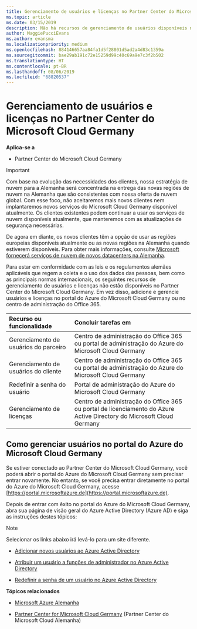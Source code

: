 ```yaml
---
title: Gerenciamento de usuários e licenças no Partner Center do Microsoft Cloud Germany | Partner Center da Cloud Germany
ms.topic: article
ms.date: 03/15/2019
description: Não há recursos de gerenciamento de usuários disponíveis no Partner Center do Microsoft Cloud Germany para atender aos requisitos nacionais, regionais e específicos do setor que regem a coleta e o uso de dados das pessoas. Em vez disso, adicione e gerencie usuários no portal do Azure do Microsoft Cloud Germany.
author: MaggiePucciEvans
ms.author: evansma
ms.localizationpriority: medium
ms.openlocfilehash: 884146657aa84fa1d5f28801d5ad2a4d83c1359a
ms.sourcegitcommit: bae29ab191c72e15259d99c40c69a9e7c3f2b502
ms.translationtype: HT
ms.contentlocale: pt-BR
ms.lasthandoff: 08/06/2019
ms.locfileid: "68820537"
---
```

# <a name="user-and-license-management-in-partner-center-for-microsoft-cloud-germany"></a>Gerenciamento de usuários e licenças no Partner Center do Microsoft Cloud Germany

**Aplica-se a**

-  Partner Center do Microsoft Cloud Germany

> [!IMPORTANT]
> Com base na evolução das necessidades dos clientes, nossa estratégia de nuvem para a Alemanha será concentrada na entrega das novas regiões de nuvem na Alemanha que são consistentes com nossa oferta de nuvem global. Com esse foco, não aceitaremos mais novos clientes nem implantaremos novos serviços do Microsoft Cloud Germany disponível atualmente. Os clientes existentes podem continuar a usar os serviços de nuvem disponíveis atualmente, que manteremos com as atualizações de segurança necessárias.
>  
> De agora em diante, os novos clientes têm a opção de usar as regiões europeias disponíveis atualmente ou as novas regiões na Alemanha quando estiverem disponíveis. Para obter mais informações, consulte [Microsoft fornecerá serviços de nuvem de novos datacenters na Alemanha](https://news.microsoft.com/europe/2018/08/31/microsoft-to-deliver-cloud-services-from-new-datacentres-in-germany-in-2019-to-meet-evolving-customer-needs/).

Para estar em conformidade com as leis e os regulamentos alemães aplicáveis que regem a coleta e o uso dos dados das pessoas, bem como as principais normas internacionais, os seguintes recursos de gerenciamento de usuários e licenças não estão disponíveis no Partner Center do Microsoft Cloud Germany. Em vez disso, adicione e gerencie usuários e licenças no portal do Azure do Microsoft Cloud Germany ou no centro de administração do Office 365.

Recurso ou funcionalidade | Concluir tarefas em
:--- | :---
Gerenciamento de usuários do parceiro | Centro de administração do Office 365 ou portal de administração do Azure do Microsoft Cloud Germany
Gerenciamento de usuários do cliente | Centro de administração do Office 365 ou portal de administração do Azure do Microsoft Cloud Germany
Redefinir a senha do usuário | Portal de administração do Azure do Microsoft Cloud Germany
Gerenciamento de licenças | Centro de administração do Office 365 ou portal de licenciamento do Azure Active Directory do Microsoft Cloud Germany

## <a name="how-to-manage-users-in-the-azure-portal-for-microsoft-cloud-germany"></a>Como gerenciar usuários no portal do Azure do Microsoft Cloud Germany 

Se estiver conectado ao Partner Center do Microsoft Cloud Germany, você poderá abrir o portal do Azure do Microsoft Cloud Germany sem precisar entrar novamente. No entanto, se você precisa entrar diretamente no portal do Azure do Microsoft Cloud Germany, acesse [https://portal.microsoftazure.de](https://portal.microsoftazure.de). 

Depois de entrar com êxito no portal do Azure do Microsoft Cloud Germany, abra sua página de visão geral do Azure Active Directory (Azure AD) e siga as instruções destes tópicos:

> [!NOTE]  
> Selecionar os links abaixo irá levá-lo para um site diferente. 

-  [Adicionar novos usuários ao Azure Active Directory](https://docs.microsoft.com/azure/active-directory/active-directory-users-create-azure-portal)

-  [Atribuir um usuário a funções de administrador no Azure Active Directory](https://docs.microsoft.com/azure/active-directory/active-directory-users-assign-role-azure-portal)

-  [Redefinir a senha de um usuário no Azure Active Directory](https://docs.microsoft.com/azure/active-directory/active-directory-users-reset-password-azure-portal)

**Tópicos relacionados**

-  [Microsoft Azure Alemanha](https://azure.microsoft.com/global-infrastructure/germany/)

-  [Partner Center for Microsoft Cloud Germany](partner-center-for-microsoft-cloud-germany.md) (Partner Center do Microsoft Cloud Alemanha)


